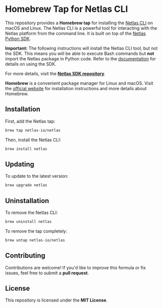 # Homebrew Tap for Netlas CLI

This repository provides a **Homebrew tap** for installing the [Netlas CLI](https://github.com/netlas-io/netlas-python) on macOS and Linux. The Netlas CLI is a powerful tool for interacting with the Netlas platform from the command line. It is built on top of the [Netlas Python SDK](https://github.com/netlas-io/netlas-python).

**Important:** The following instructions will install the Netlas CLI tool, but not the SDK. This means you will be able to execute Bash commands but **not** import the Netlas package in Python code. Refer to the [documentation](https://docs.netlas.io/automation/) for details on using the SDK.

For more details, visit the **[Netlas SDK repository](https://github.com/netlas-io/netlas-python)**.

**Homebrew** is a convenient package manager for Linux and macOS. Visit the [official website](https://brew.sh) for installation instructions and more details about Homebrew.

## Installation

First, add the Netlas tap:

```bash
brew tap netlas-io/netlas
```

Then, install the Netlas CLI:

```bash
brew install netlas
```

## Updating

To update to the latest version:

```bash
brew upgrade netlas
```

## Uninstallation

To remove the Netlas CLI:

```bash
brew uninstall netlas
```

To remove the tap completely:

```bash
brew untap netlas-io/netlas
```

## Contributing

Contributions are welcome! If you'd like to improve this formula or fix issues, feel free to submit a **pull request**.

## License

This repository is licensed under the **MIT License**.

